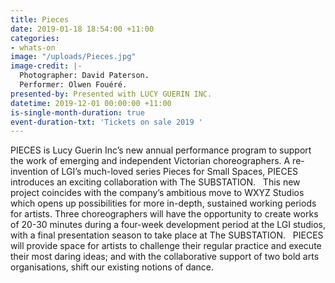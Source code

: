```yaml
---
title: Pieces
date: 2019-01-18 18:54:00 +11:00
categories:
- whats-on
image: "/uploads/Pieces.jpg"
image-credit: |-
  Photographer: David Paterson.
  Performer: Olwen Fouéré.
presented-by: Presented with LUCY GUERIN INC.
datetime: 2019-12-01 00:00:00 +11:00
is-single-month-duration: true
event-duration-txt: 'Tickets on sale 2019 '
---
```


PIECES is Lucy Guerin Inc’s new annual performance program to support the work of emerging and independent Victorian choreographers. A re-invention of LGI’s much-loved series Pieces for Small Spaces, PIECES introduces an exciting collaboration with The SUBSTATION.
 
This new project coincides with the company’s ambitious move to WXYZ Studios which opens up possibilities for more in-depth, sustained working periods for artists. Three choreographers will have the opportunity to create works of 20-30 minutes during a four-week development period at the LGI studios, with a final presentation season to take place at The SUBSTATION.
 
PIECES will provide space for artists to challenge their regular practice and execute their most daring ideas; and with the collaborative support of two bold arts organisations, shift our existing notions of dance. 
